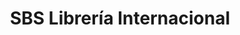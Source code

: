---
title: "SBS Librería Internacional"
url: /miraflores/sbs-libreria-internacional/
shop: Bücher
---